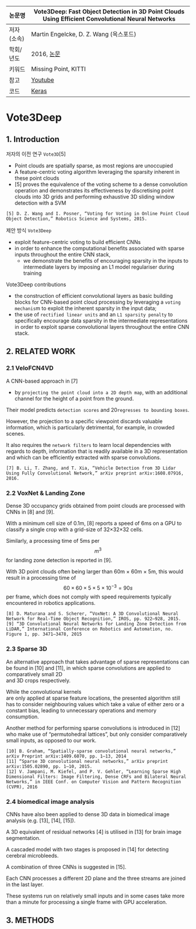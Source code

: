| 논문명 | Vote3Deep: Fast Object Detection in 3D Point Clouds Using Efficient Convolutional Neural Networks |
| --- | --- |
| 저자\(소속\) | Martin Engelcke, D. Z. Wang \(옥스포드\) |
| 학회/년도 | 2016, [논문](https://arxiv.org/abs/1609.06666) |
| 키워드 | Missing Point, KITTI |
| 참고 | [Youtube](https://www.youtube.com/watch?v=WUOSmAfeXIw) |
| 코드 | [Keras](https://github.com/lijiannuist/Vote3Deep_lidar) |

# Vote3Deep

## 1. Introduction

저자의 이전 연구 `Vote3D`\[5\]

* Point clouds are spatially sparse, as most regions are unoccupied
* A feature-centric voting algorithm leveraging the sparsity inherent in these point clouds
* \[5\] proves the equivalence of the voting scheme to a dense convolution operation and demonstrates its effectiveness by discretising point clouds into 3D grids and performing exhaustive 3D sliding window detection with a SVM

```
[5] D. Z. Wang and I. Posner, “Voting for Voting in Online Point Cloud Object Detection,” Robotics Science and Systems, 2015.
```

제안 방식 `Vote3Deep`

* exploit feature-centric voting to build efficient CNNs
* in order to enhance the computational benefits associated with sparse inputs throughout the entire CNN stack, 
  * we demonstrate the benefits of encouraging sparsity in the inputs to intermediate layers by imposing an L1 model regulariser during training

Vote3Deep contributions

* the construction of efficient convolutional layers as basic building blocks for CNN-based point cloud processing by leveraging a `voting mechanis`m to exploit the inherent sparsity in the input data;
* the use of `rectified linear units` and an `L1 sparsity penalty` to specifically encourage data sparsity in the intermediate representations in order to exploit sparse convolutional layers throughout the entire CNN stack.

## 2. RELATED WORK

### 2.1 VeloFCN4VD

A CNN-based approach in \[7\]

* by `projecting the point cloud into a 2D depth map`, with an additional channel for the height of a point from the ground. 

Their model predicts `detection scores` and 20`regresses to bounding boxes`.

However, the projection to a specific viewpoint discards valuable information, which is particularly detrimental, for example, in crowded scenes.

It also requires the `network filters` to learn local dependencies with regards to depth, information that is readily available in a 3D representation and which can be efficiently extracted with sparse convolutions.

```
[7] B. Li, T. Zhang, and T. Xia, “Vehicle Detection from 3D Lidar Using Fully Convolutional Network,” arXiv preprint arXiv:1608.07916, 2016.
```

### 2.2 VoxNet & Landing Zone

Dense 3D occupancy grids obtained from point clouds are processed with CNNs in \[8\] and \[9\].

With a minimum cell size of 0.1m, \[8\] reports a speed of 6ms on a GPU to classify a single crop with a grid-size of 32×32×32 cells.

Similarly, a processing time of 5ms per $$m^3$$ for landing zone detection is reported in \[9\].

With 3D point clouds often being larger than 60m × 60m × 5m, this would result in a processing time of $$60×60×5×5×10^{−3} = 90s$$ per frame, which does not comply with speed requirements typically encountered in robotics applications.

```
[8] D. Maturana and S. Scherer, “VoxNet: A 3D Convolutional Neural Network for Real-Time Object Recognition,” IROS, pp. 922–928, 2015.
[9] “3D Convolutional Neural Networks for Landing Zone Detection from LiDAR,” International Conference on Robotics and Automation, no. Figure 1, pp. 3471–3478, 2015
```

### 2.3 Sparse 3D

An alternative approach that takes advantage of sparse representations can be found in \[10\] and \[11\], in which sparse convolutions are applied to comparatively small 2D  
and 3D crops respectively.

While the convolutional kernels  
 are only applied at sparse feature locations, the presented algorithm still has to consider neighbouring values which take a value of either zero or a constant bias, leading to unnecessary operations and memory consumption.

Another method for performing sparse convolutions is introduced in \[12\] who make use of “permutohedral lattices”, but only consider comparatively small inputs, as opposed to our work.

```
[10] B. Graham, “Spatially-sparse convolutional neural networks,” arXiv Preprint arXiv:1409.6070, pp. 1–13, 2014
[11] “Sparse 3D convolutional neural networks,” arXiv preprint arXiv:1505.02890, pp. 1–10, 2015.
[12] V. Jampani, M. Kiefel, and P. V. Gehler, “Learning Sparse High Dimensional Filters: Image Filtering, Dense CRFs and Bilateral Neural Networks,” in IEEE Conf. on Computer Vision and Pattern Recognition (CVPR), 2016
```

### 2.4 biomedical image analysis

CNNs have also been applied to dense 3D data in biomedical image analysis \(e.g. \[13\], \[14\], \[15\]\).

A 3D equivalent of residual networks \[4\] is utilised in \[13\] for brain image segmentation.

A cascaded model with two stages is proposed in \[14\] for detecting cerebral microbleeds.

A combination of three CNNs is suggested in \[15\].

Each CNN processes a different 2D plane and the three streams are joined in the last layer.

These systems run on relatively small inputs and in some cases take more than a minute for processing a single frame with GPU acceleration.

## 3. METHODS



